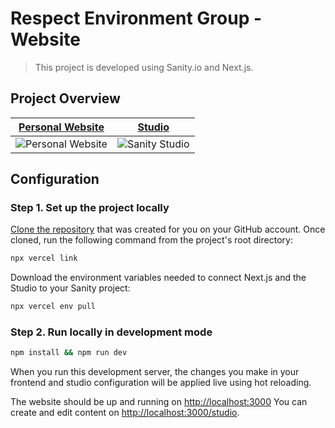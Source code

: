 # Respect Environment Group - Website

> This project is developed using Sanity.io and Next.js.


## Project Overview

| [Personal Website](https://template-nextjs-personal-website.sanity.build/)                                                | [Studio](https://template-nextjs-personal-website.sanity.build/studio)                                                 |
| ------------------------------------------------------------------------------------------------------------------------- | ---------------------------------------------------------------------------------------------------------------------- |
| ![Personal Website](https://user-images.githubusercontent.com/6951139/206395107-e58a796d-13a9-400a-94b6-31cb5df054ab.png) | ![Sanity Studio](https://user-images.githubusercontent.com/6951139/206395521-8a5f103d-4a0c-4da8-aff5-d2a1961fb2c0.png) |



## Configuration

### Step 1. Set up the project locally

[Clone the repository](https://docs.github.com/en/repositories/creating-and-managing-repositories/cloning-a-repository) that was created for you on your GitHub account. Once cloned, run the following command from the project's root directory:

```bash
npx vercel link
```

Download the environment variables needed to connect Next.js and the Studio to your Sanity project:

```bash
npx vercel env pull
```

### Step 2. Run locally in development mode

```bash
npm install && npm run dev
```

When you run this development server, the changes you make in your frontend and studio configuration will be applied live using hot reloading.

The website should be up and running on [http://localhost:3000](http://localhost:3000) You can create and edit content on [http://localhost:3000/studio](http://localhost:3000/studio).
